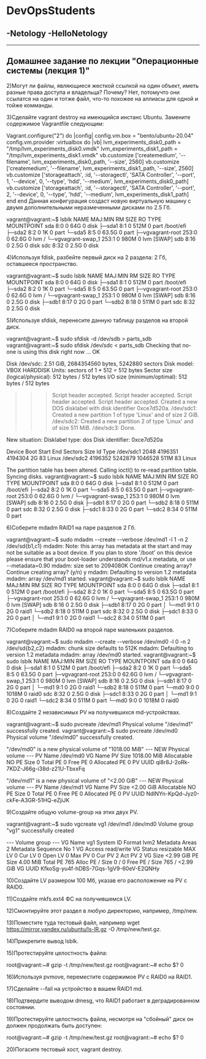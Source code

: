 # DevOpsStudents
-Netology
-HelloNetology
-
-------------------------------------------------------------------
Домашнее задание по лекции "Операционные системы (лекция 1)"
-------------------------------------------------------------------

2)Могут ли файлы, являющиеся жесткой ссылкой на один объект, иметь разные права доступа и владельца? Почему?
  Нет, потомучто они ссылатся на один и тотже файл, что-то похожее на аллиасы для одной и тойже комманды.

3)Сделайте vagrant destroy на имеющийся инстанс Ubuntu. Замените содержимое Vagrantfile следующим:

Vagrant.configure("2") do |config|
  config.vm.box = "bento/ubuntu-20.04"
  config.vm.provider :virtualbox do |vb|
    lvm_experiments_disk0_path = "/tmp/lvm_experiments_disk0.vmdk"
    lvm_experiments_disk1_path = "/tmp/lvm_experiments_disk1.vmdk"
    vb.customize ['createmedium', '--filename', lvm_experiments_disk0_path, '--size', 2560]
    vb.customize ['createmedium', '--filename', lvm_experiments_disk1_path, '--size', 2560]
    vb.customize ['storageattach', :id, '--storagectl', 'SATA Controller', '--port', 1, '--device', 0, '--type', 'hdd', '--medium', lvm_experiments_disk0_path]
    vb.customize ['storageattach', :id, '--storagectl', 'SATA Controller', '--port', 2, '--device', 0, '--type', 'hdd', '--medium', lvm_experiments_disk1_path]
  end
end
Данная конфигурация создаст новую виртуальную машину с двумя дополнительными неразмеченными дисками по 2.5 Гб.

vagrant@vagrant:~$ lsblk
NAME                 MAJ:MIN RM  SIZE RO TYPE MOUNTPOINT
sda                    8:0    0   64G  0 disk
├─sda1                 8:1    0  512M  0 part /boot/efi
├─sda2                 8:2    0    1K  0 part
└─sda5                 8:5    0 63.5G  0 part
  ├─vgvagrant-root   253:0    0 62.6G  0 lvm  /
  └─vgvagrant-swap_1 253:1    0  980M  0 lvm  [SWAP]
sdb                    8:16   0  2.5G  0 disk
sdc                    8:32   0  2.5G  0 disk

4)Используя fdisk, разбейте первый диск на 2 раздела: 2 Гб, оставшееся пространство.

vagrant@vagrant:~$ sudo lsblk
NAME                 MAJ:MIN RM  SIZE RO TYPE MOUNTPOINT
sda                    8:0    0   64G  0 disk
├─sda1                 8:1    0  512M  0 part /boot/efi
├─sda2                 8:2    0    1K  0 part
└─sda5                 8:5    0 63.5G  0 part
  ├─vgvagrant-root   253:0    0 62.6G  0 lvm  /
  └─vgvagrant-swap_1 253:1    0  980M  0 lvm  [SWAP]
sdb                    8:16   0  2.5G  0 disk
├─sdb1                 8:17   0    2G  0 part
└─sdb2                 8:18   0  511M  0 part
sdc                    8:32   0  2.5G  0 disk

5)Используя sfdisk, перенесите данную таблицу разделов на второй диск.

vagrant@vagrant:~$ sudo sfdisk -d /dev/sdb > parts_sdb
vagrant@vagrant:~$ sudo sfdisk /dev/sdc < parts_sdb
Checking that no-one is using this disk right now ... OK

Disk /dev/sdc: 2.51 GiB, 2684354560 bytes, 5242880 sectors
Disk model: VBOX HARDDISK
Units: sectors of 1 * 512 = 512 bytes
Sector size (logical/physical): 512 bytes / 512 bytes
I/O size (minimum/optimal): 512 bytes / 512 bytes

>>> Script header accepted.
>>> Script header accepted.
>>> Script header accepted.
>>> Script header accepted.
>>> Created a new DOS disklabel with disk identifier 0xce7d520a.
/dev/sdc1: Created a new partition 1 of type 'Linux' and of size 2 GiB.
/dev/sdc2: Created a new partition 2 of type 'Linux' and of size 511 MiB.
/dev/sdc3: Done.

New situation:
Disklabel type: dos
Disk identifier: 0xce7d520a

Device     Boot   Start     End Sectors  Size Id Type
/dev/sdc1          2048 4196351 4194304    2G 83 Linux
/dev/sdc2       4196352 5242879 1046528  511M 83 Linux

The partition table has been altered.
Calling ioctl() to re-read partition table.
Syncing disks.
vagrant@vagrant:~$ sudo lsblk
NAME                 MAJ:MIN RM  SIZE RO TYPE MOUNTPOINT
sda                    8:0    0   64G  0 disk
├─sda1                 8:1    0  512M  0 part /boot/efi
├─sda2                 8:2    0    1K  0 part
└─sda5                 8:5    0 63.5G  0 part
  ├─vgvagrant-root   253:0    0 62.6G  0 lvm  /
  └─vgvagrant-swap_1 253:1    0  980M  0 lvm  [SWAP]
sdb                    8:16   0  2.5G  0 disk
├─sdb1                 8:17   0    2G  0 part
└─sdb2                 8:18   0  511M  0 part
sdc                    8:32   0  2.5G  0 disk
├─sdc1                 8:33   0    2G  0 part
└─sdc2                 8:34   0  511M  0 part

6)Соберите mdadm RAID1 на паре разделов 2 Гб.

vagrant@vagrant:~$ sudo mdadm --create --verbose /dev/md1 -l 1 -n 2 /dev/sd{b1,c1}
mdadm: Note: this array has metadata at the start and
    may not be suitable as a boot device.  If you plan to
    store '/boot' on this device please ensure that
    your boot-loader understands md/v1.x metadata, or use
    --metadata=0.90
mdadm: size set to 2094080K
Continue creating array?
Continue creating array? (y/n) y
mdadm: Defaulting to version 1.2 metadata
mdadm: array /dev/md1 started.
vagrant@vagrant:~$ sudo lsblk
NAME                 MAJ:MIN RM  SIZE RO TYPE  MOUNTPOINT
sda                    8:0    0   64G  0 disk
├─sda1                 8:1    0  512M  0 part  /boot/efi
├─sda2                 8:2    0    1K  0 part
└─sda5                 8:5    0 63.5G  0 part
  ├─vgvagrant-root   253:0    0 62.6G  0 lvm   /
  └─vgvagrant-swap_1 253:1    0  980M  0 lvm   [SWAP]
sdb                    8:16   0  2.5G  0 disk
├─sdb1                 8:17   0    2G  0 part
│ └─md1                9:1    0    2G  0 raid1
└─sdb2                 8:18   0  511M  0 part
sdc                    8:32   0  2.5G  0 disk
├─sdc1                 8:33   0    2G  0 part
│ └─md1                9:1    0    2G  0 raid1
└─sdc2                 8:34   0  511M  0 part

7)Соберите mdadm RAID0 на второй паре маленьких разделов.

vagrant@vagrant:~$ sudo mdadm --create --verbose /dev/md0 -l 0 -n 2 /dev/sd{b2,c2}
mdadm: chunk size defaults to 512K
mdadm: Defaulting to version 1.2 metadata
mdadm: array /dev/md0 started.
vagrant@vagrant:~$ sudo lsblk
NAME                 MAJ:MIN RM  SIZE RO TYPE  MOUNTPOINT
sda                    8:0    0   64G  0 disk
├─sda1                 8:1    0  512M  0 part  /boot/efi
├─sda2                 8:2    0    1K  0 part
└─sda5                 8:5    0 63.5G  0 part
  ├─vgvagrant-root   253:0    0 62.6G  0 lvm   /
  └─vgvagrant-swap_1 253:1    0  980M  0 lvm   [SWAP]
sdb                    8:16   0  2.5G  0 disk
├─sdb1                 8:17   0    2G  0 part
│ └─md1                9:1    0    2G  0 raid1
└─sdb2                 8:18   0  511M  0 part
  └─md0                9:0    0 1018M  0 raid0
sdc                    8:32   0  2.5G  0 disk
├─sdc1                 8:33   0    2G  0 part
│ └─md1                9:1    0    2G  0 raid1
└─sdc2                 8:34   0  511M  0 part
  └─md0                9:0    0 1018M  0 raid0

8)Создайте 2 независимых PV на получившихся md-устройствах.

vagrant@vagrant:~$ sudo pvcreate /dev/md1
  Physical volume "/dev/md1" successfully created.
vagrant@vagrant:~$ sudo pvcreate /dev/md0
  Physical volume "/dev/md0" successfully created.

 "/dev/md0" is a new physical volume of "1018.00 MiB"
  --- NEW Physical volume ---
  PV Name               /dev/md0
  VG Name
  PV Size               1018.00 MiB
  Allocatable           NO
  PE Size               0
  Total PE              0
  Free PE               0
  Allocated PE          0
  PV UUID               qi8r8J-2oRk-7KDZ-J66g-i38d-z21U-TbxxFq

  "/dev/md1" is a new physical volume of "<2.00 GiB"
  --- NEW Physical volume ---
  PV Name               /dev/md1
  VG Name
  PV Size               <2.00 GiB
  Allocatable           NO
  PE Size               0
  Total PE              0
  Free PE               0
  Allocated PE          0
  PV UUID               NdlNYn-KpQd-Jyz0-ckFe-A3GR-51HQ-eZjiJK


9)Создайте общую volume-group на этих двух PV.

vagrant@vagrant:~$ sudo vgcreate vg1 /dev/md1 /dev/md0
  Volume group "vg1" successfully created

  --- Volume group ---
  VG Name               vg1
  System ID
  Format                lvm2
  Metadata Areas        2
  Metadata Sequence No  1
  VG Access             read/write
  VG Status             resizable
  MAX LV                0
  Cur LV                0
  Open LV               0
  Max PV                0
  Cur PV                2
  Act PV                2
  VG Size               <2.99 GiB
  PE Size               4.00 MiB
  Total PE              765
  Alloc PE / Size       0 / 0
  Free  PE / Size       765 / <2.99 GiB
  VG UUID               KfkoSg-yu4f-hDBS-7Gqs-1gV9-60eV-E2QNHy


10)Создайте LV размером 100 Мб, указав его расположение на PV с RAID0.



11)Создайте mkfs.ext4 ФС на получившемся LV.

12)Смонтируйте этот раздел в любую директорию, например, /tmp/new.

13)Поместите туда тестовый файл, например wget https://mirror.yandex.ru/ubuntu/ls-lR.gz -O /tmp/new/test.gz.

14)Прикрепите вывод lsblk.

15)Протестируйте целостность файла:

root@vagrant:~# gzip -t /tmp/new/test.gz
root@vagrant:~# echo $?
0

16)Используя pvmove, переместите содержимое PV с RAID0 на RAID1.

17)Сделайте --fail на устройство в вашем RAID1 md.

18)Подтвердите выводом dmesg, что RAID1 работает в деградированном состоянии.

19)Протестируйте целостность файла, несмотря на "сбойный" диск он должен продолжать быть доступен:

root@vagrant:~# gzip -t /tmp/new/test.gz
root@vagrant:~# echo $?
0

20)Погасите тестовый хост, vagrant destroy.
